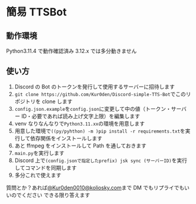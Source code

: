 # 簡易 TTSBot

## 動作環境

Python3.11.4 で動作確認済み
3.12.x では多分動きません

## 使い方

1. Discord の Bot のトークンを発行して使用するサーバーに招待します
2. `git clone https://github.com/Kur0den/Discord-simple-TTS-Bot`でこのリポジトリを clone します
3. `config.json.example`を`config.json`に変更して中の値（トークン・サーバー ID・必要であれば読み上げ文字上限）を編集します
4. venv なりなんなりで`Python3.11.xx`の環境を用意します
5. 用意した環境で`((py/pyhthon) -m )pip install -r requirements.txt`を実行して依存関係をインストールします
6. あと ffmpeg をインストールして Path を通しておきます
7. `main.py`を実行します
8. Discord 上で`(config.jsonで指定したprefix) jsk sync (サーバーID)`を実行してコマンドを同期します
9. 多分これで使えます

質問とか？あれば[@Kur0den0010@koliosky.com](https://koliosky.com/`kur0den0010)まで DM でもリプライでもいいのでください
できる限り答えます

